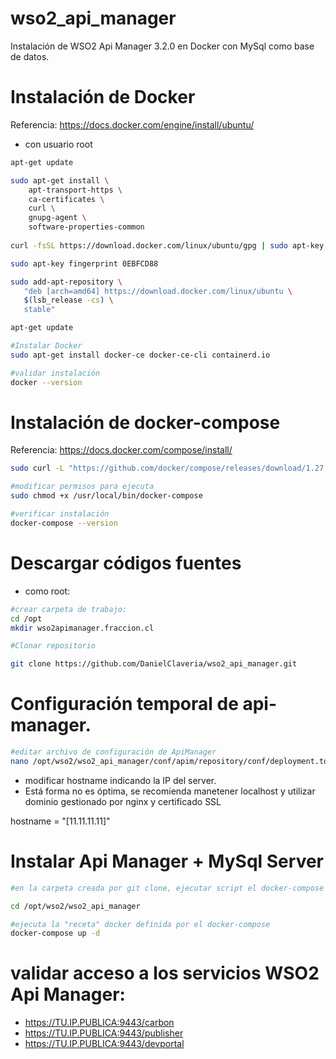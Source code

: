 # wso2_api_manager

Instalación de WSO2 Api Manager 3.2.0 en Docker con MySql como base de datos.

# Instalación de Docker

Referencia: https://docs.docker.com/engine/install/ubuntu/

* con usuario root
```bash
apt-get update

sudo apt-get install \
    apt-transport-https \
    ca-certificates \
    curl \
    gnupg-agent \
    software-properties-common
    
curl -fsSL https://download.docker.com/linux/ubuntu/gpg | sudo apt-key add -

sudo apt-key fingerprint 0EBFCD88

sudo add-apt-repository \
   "deb [arch=amd64] https://download.docker.com/linux/ubuntu \
   $(lsb_release -cs) \
   stable"

apt-get update

#Instalar Docker
sudo apt-get install docker-ce docker-ce-cli containerd.io

#validar instalación
docker --version
```

# Instalación de docker-compose

Referencia: https://docs.docker.com/compose/install/

```bash
sudo curl -L "https://github.com/docker/compose/releases/download/1.27.4/docker-compose-$(uname -s)-$(uname -m)" -o /usr/local/bin/docker-compose

#modificar permisos para ejecuta
sudo chmod +x /usr/local/bin/docker-compose

#verificar instalación
docker-compose --version
```

# Descargar códigos fuentes

* como root:

```bash
#crear carpeta de trabajo: 
cd /opt
mkdir wso2apimanager.fraccion.cl

#Clonar repositorio

git clone https://github.com/DanielClaveria/wso2_api_manager.git
```
# Configuración temporal de api-manager.

```bash
#editar archivo de configuración de ApiManager
nano /opt/wso2/wso2_api_manager/conf/apim/repository/conf/deployment.toml
```
* modificar hostname indicando la IP del server.
* Está forma no es óptima, se recomienda manetener localhost y utilizar dominio gestionado por nginx y certificado SSL

hostname = "[11.11.11.11]"

# Instalar Api Manager + MySql Server

```bash
#en la carpeta creada por git clone, ejecutar script el docker-compose

cd /opt/wso2/wso2_api_manager

#ejecuta la "receta" docker definida por el docker-compose
docker-compose up -d
```

# validar acceso a los servicios WSO2 Api Manager:

* https://TU.IP.PUBLICA:9443/carbon
* https://TU.IP.PUBLICA:9443/publisher
* https://TU.IP.PUBLICA:9443/devportal




